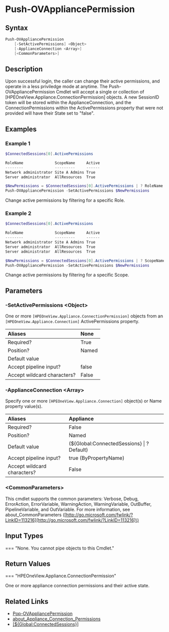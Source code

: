 ﻿---
description: Change appliance connection active permissions.
---

# Push-OVAppliancePermission

## Syntax

```powershell
Push-OVAppliancePermission
    [-SetActivePermissions] <Object>
    [-ApplianceConnection <Array>]
    [<CommonParameters>]
```

## Description

Upon successful login, the caller can change their active permissions, and operate in a less priviledge mode at anytime.  The Push-OVAppliancePermission Cmdlet will accept a single or collection of [HPEOneView.Appliance.ConnectionPermission] objects.  A new SessionID token will be stored within the ApplianceConnection, and the ConnectionPermissions within the ActivePermissions property that were not provided will have their State set to "false".

## Examples

###  Example 1 

```powershell
$ConnectedSessions[0].ActivePermissions

RoleName              ScopeName     Active
--------              ---------     ------
Network administrator Site A Admins True
Server administrator  AllResources  True

$NewPermissions = $ConnectedSessions[0].ActivePermissions | ? RoleName -match "Network"
Push-OVAppliancePermission -SetActivePermissions $NewPermissions
```

Change active permissions by filtering for a specific Role.

###  Example 2 

```powershell
$ConnectedSessions[0].ActivePermissions

RoleName              ScopeName     Active
--------              ---------     ------
Network administrator Site A Admins True
Server administrator  AllResources  True
Server administrator  AllResources  True

$NewPermissions = $ConnectedSessions[0].ActivePermissions | ? ScopeName -match "Site A Admins"
Push-OVAppliancePermission -SetActivePermissions $NewPermissions
```

Change active permissions by filtering for a specific Scope.

## Parameters

### -SetActivePermissions &lt;Object&gt;

One or more `[HPEOneView.Appliance.ConnectionPermission]` objects from an `[HPEOneView.Appliance.Connection]` ActivePermissions property.

| Aliases | None |
| :--- | :--- |
| Required? | True |
| Position? | Named |
| Default value |  |
| Accept pipeline input? | false |
| Accept wildcard characters? | False |

### -ApplianceConnection &lt;Array&gt;

Specify one or more `[HPEOneView.Appliance.Connection]` object(s) or Name property value(s).

| Aliases | Appliance |
| :--- | :--- |
| Required? | False |
| Position? | Named |
| Default value | (${Global:ConnectedSessions} &vert; ? Default) |
| Accept pipeline input? | true (ByPropertyName) |
| Accept wildcard characters? | False |

### &lt;CommonParameters&gt;

This cmdlet supports the common parameters: Verbose, Debug, ErrorAction, ErrorVariable, WarningAction, WarningVariable, OutBuffer, PipelineVariable, and OutVariable. For more information, see about\_CommonParameters \([http://go.microsoft.com/fwlink/?LinkID=113216](http://go.microsoft.com/fwlink/?LinkID=113216)\)

## Input Types

=== "None.  You cannot pipe objects to this Cmdlet."
 

 

## Return Values

=== "HPEOneView.Appliance.ConnectionPermission"
 
One or more appliance connection permissions and their active state.
 

## Related Links

* [Pop-OVAppliancePermission](pop-ovappliancepermission.md)
* [about_Appliance_Connection_Permissions](../../about/about_appliance_connection_permissions.md)
* [[${Global:ConnectedSessions}]](../../about/about_appliance_connections.md)
